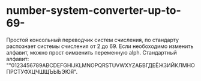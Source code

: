 # number-system-converter-up-to-69-
Простой консольный переводчик систем счисления, по стандарту распознает системы счисления от 2 до 69. Если необоходимо изменить алфавит, можно прост оимзенить переменную alph. Стандартный алфавит: ""0123456789ABCDEFGHIJKLMNOPQRSTUVWXYZАБВГДЕЁЖЗИЙКЛМНОПРСТУФХЦЧШЩЪЫЬЭЮЯ".
